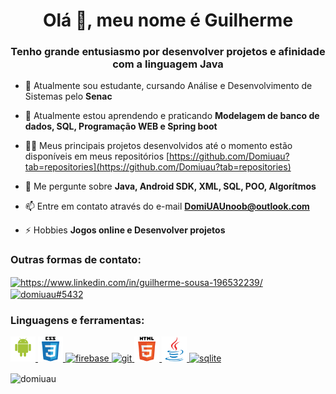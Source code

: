 <h1 align="center">Olá 👋, meu nome é Guilherme</h1>
<h3 align="center">Tenho grande entusiasmo por desenvolver projetos e afinidade com a linguagem Java</h3>

- 🔭 Atualmente sou estudante, cursando Análise e Desenvolvimento de Sistemas pelo **Senac**

- 🌱 Atualmente estou aprendendo e praticando **Modelagem de banco de dados, SQL, Programação WEB e Spring boot**

- 👨‍💻 Meus principais projetos desenvolvidos até o momento estão disponíveis em meus repositórios [https://github.com/Domiuau?tab=repositories](https://github.com/Domiuau?tab=repositories)

- 💬 Me pergunte sobre **Java, Android SDK, XML, SQL, POO, Algorítmos**

- 📫 Entre em contato através do e-mail **DomiUAUnoob@outlook.com**

- ⚡ Hobbies **Jogos online e Desenvolver projetos**

<h3 align="left">Outras formas de contato:</h3>
<p align="left">
<a href="https://linkedin.com/in/https://www.linkedin.com/in/guilherme-sousa-196532239/" target="blank"><img align="center" src="https://raw.githubusercontent.com/rahuldkjain/github-profile-readme-generator/master/src/images/icons/Social/linked-in-alt.svg" alt="https://www.linkedin.com/in/guilherme-sousa-196532239/" height="30" width="40" /></a>
<a href="https://discord.gg/domiuau#5432" target="blank"><img align="center" src="https://raw.githubusercontent.com/rahuldkjain/github-profile-readme-generator/master/src/images/icons/Social/discord.svg" alt="domiuau#5432" height="30" width="40" /></a>
</p>

<h3 align="left">Linguagens e ferramentas:</h3>
<p align="left"> <a href="https://developer.android.com" target="_blank" rel="noreferrer"> <img src="https://raw.githubusercontent.com/devicons/devicon/master/icons/android/android-original-wordmark.svg" alt="android" width="40" height="40"/> </a> <a href="https://www.w3schools.com/css/" target="_blank" rel="noreferrer"> <img src="https://raw.githubusercontent.com/devicons/devicon/master/icons/css3/css3-original-wordmark.svg" alt="css3" width="40" height="40"/> </a> <a href="https://firebase.google.com/" target="_blank" rel="noreferrer"> <img src="https://www.vectorlogo.zone/logos/firebase/firebase-icon.svg" alt="firebase" width="40" height="40"/> </a> <a href="https://git-scm.com/" target="_blank" rel="noreferrer"> <img src="https://www.vectorlogo.zone/logos/git-scm/git-scm-icon.svg" alt="git" width="40" height="40"/> </a> <a href="https://www.w3.org/html/" target="_blank" rel="noreferrer"> <img src="https://raw.githubusercontent.com/devicons/devicon/master/icons/html5/html5-original-wordmark.svg" alt="html5" width="40" height="40"/> </a> <a href="https://www.java.com" target="_blank" rel="noreferrer"> <img src="https://raw.githubusercontent.com/devicons/devicon/master/icons/java/java-original.svg" alt="java" width="40" height="40"/> </a> <a href="https://www.sqlite.org/" target="_blank" rel="noreferrer"> <img src="https://www.vectorlogo.zone/logos/sqlite/sqlite-icon.svg" alt="sqlite" width="40" height="40"/> </a> </p>

<p><img align="center" src="https://github-readme-stats.vercel.app/api/top-langs?username=domiuau&show_icons=true&locale=en&layout=compact" alt="domiuau" /></p>
